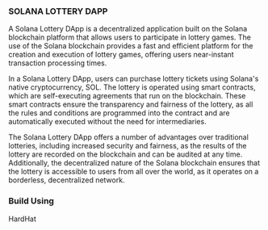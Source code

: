 ### SOLANA LOTTERY DAPP

A Solana Lottery DApp is a decentralized application built on the Solana blockchain platform that allows users to participate in lottery games. The use of the Solana blockchain provides a fast and efficient platform for the creation and execution of lottery games, offering users near-instant transaction processing times.

In a Solana Lottery DApp, users can purchase lottery tickets using Solana's native cryptocurrency, SOL. The lottery is operated using smart contracts, which are self-executing agreements that run on the blockchain. These smart contracts ensure the transparency and fairness of the lottery, as all the rules and conditions are programmed into the contract and are automatically executed without the need for intermediaries.

The Solana Lottery DApp offers a number of advantages over traditional lotteries, including increased security and fairness, as the results of the lottery are recorded on the blockchain and can be audited at any time. Additionally, the decentralized nature of the Solana blockchain ensures that the lottery is accessible to users from all over the world, as it operates on a borderless, decentralized network.

### Build Using

HardHat




